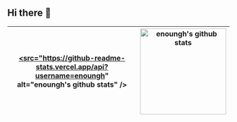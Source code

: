 ## Hi there 👋
|<a href="https://github.com/enoungh"><src="https://github-readme-stats.vercel.app/api?username=enoungh" alt="enoungh's github stats" /></a>|<a href="https://github.com/enoungh?tab=repositories"><img height="195" src="https://github-readme-stats.vercel.app/api/top-langs/?username=enoungh&layout=compact" alt="enoungh's github stats" /></a>|
| ------------- | ------------- |

